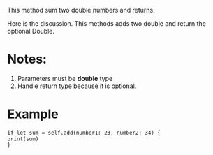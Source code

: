 This method sum two double numbers and returns.

Here is the discussion. This methods adds two double and return the optional Double.

# Notes: #
1. Parameters must be **double** type
2. Handle return type because it is optional.

# Example #
```
if let sum = self.add(number1: 23, number2: 34) {
print(sum)
}
```
